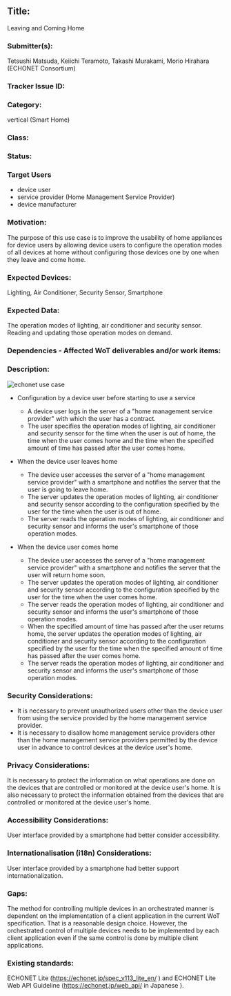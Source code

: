 ## Title:

Leaving and Coming Home

### Submitter(s): 

Tetsushi Matsuda, Keiichi Teramoto, Takashi Murakami, Morio Hirahara (ECHONET Consortium)

### Tracker Issue ID:


### Category:

vertical (Smart Home)

### Class: 


### Status: 


### Target Users

- device user
- service provider (Home Management Service Provider)
- device manufacturer

### Motivation:

The purpose of this use case is to improve the usability of home appliances for device users by allowing device users to configure the operation modes of all devices at home without configuring those devices one by one when they leave and come home.

### Expected Devices:

Lighting, Air Conditioner, Security Sensor, Smartphone

### Expected Data:

The operation modes of lighting, air conditioner and security sensor. Reading and updating those operation modes on demand.

### Dependencies - Affected WoT deliverables and/or work items:


### Description:
<img src="https://github.com/w3c/wot-usecases/blob/main/images/wot-use-case-echonet.png" alt="echonet use case" />

* Configuration by a device user before starting to use a service
    * A device user logs in the server of a "home management service provider" with which the user has a contract.
    * The user specifies the operation modes of lighting, air conditioner and security sensor for the time when the user is out of home, the time when the user comes home and the time when the specified amount of time has passed after the user comes home.

* When the device user leaves home
    * The device user accesses the server of a "home management service provider" with a smartphone and notifies the server that the user is going to leave home.
    * The server updates the operation modes of lighting, air conditioner and security sensor according to the configuration specified by the user for the time when the user is out of home.
    * The server reads the operation modes of lighting, air conditioner and security sensor and informs the user's smartphone of those operation modes.

* When the device user comes home
    * The device user accesses the server of a "home management service provider" with a smartphone and notifies the server that the user will return home soon.
    * The server updates the operation modes of lighting, air conditioner and security sensor according to the configuration specified by the user for the time when the user comes home.
    * The server reads the operation modes of lighting, air conditioner and security sensor and informs the user's smartphone of those operation modes.
    * When the specified amount of time has passed after the user returns home, the server updates the operation modes of lighting, air conditioner and security sensor according to the configuration specified by the user for the time when the specified amount of time has passed after the user comes home.
    * The server reads the operation modes of lighting, air conditioner and security sensor and informs the user's smartphone of those operation modes.

### Security Considerations:

* It is necessary to prevent unauthorized users other than the device user from using the service provided by the home management service provider.
* It is necessary to disallow home management service providers other than the home management service providers permitted by the device user in advance to control devices at the device user's home.

### Privacy Considerations:

It is necessary to protect the information on what operations are done on the devices that are controlled or monitored at the device user's home. It is also necessary to protect the information obtained from the devices that are controlled or monitored at the device user's home.

### Accessibility Considerations:

User interface provided by a smartphone had better consider accessibility.

### Internationalisation (i18n) Considerations:

User interface provided by a smartphone had better support internationalization.

### Gaps:

The method for controlling multiple devices in an orchestrated manner is dependent on the implementation of a client application in the current WoT specification. That is a reasonable design choice. However, the orchestrated control of multiple devices needs to be implemented by each client application even if the same control is done by multiple client applications.

### Existing standards:

ECHONET Lite (https://echonet.jp/spec_v113_lite_en/ ) and ECHONET Lite Web API Guideline (https://echonet.jp/web_api/ in Japanese ).
